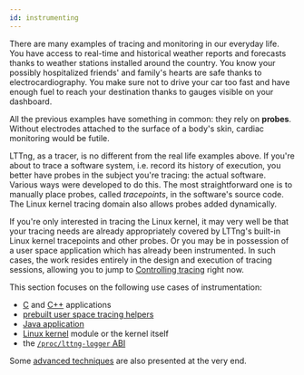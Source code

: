 ```yaml
---
id: instrumenting
---
```


There are many examples of tracing and monitoring in our everyday life.
You have access to real-time and historical weather reports and forecasts
thanks to weather stations installed around the country. You know your
possibly hospitalized friends' and family's hearts are safe thanks to
electrocardiography. You make sure not to drive your car too fast
and have enough fuel to reach your destination thanks to gauges visible
on your dashboard.

All the previous examples have something in common: they rely on
**probes**. Without electrodes attached to the surface of a body's
skin, cardiac monitoring would be futile.

LTTng, as a tracer, is no different from the real life examples above.
If you're about to trace a software system, i.e. record its history of
execution, you better have probes in the subject you're
tracing: the actual software. Various ways were developed to do this.
The most straightforward one is to manually place probes, called
_tracepoints_, in the software's source code. The Linux kernel tracing
domain also allows probes added dynamically.

If you're only interested in tracing the Linux kernel, it may very well
be that your tracing needs are already appropriately covered by LTTng's
built-in Linux kernel tracepoints and other probes. Or you may be in
possession of a user space application which has already been
instrumented. In such cases, the work resides entirely in the design
and execution of tracing sessions, allowing you to jump to
[Controlling tracing](#doc-controlling-tracing) right now.

This section focuses on the following use cases of instrumentation:

  * [C](#doc-c-application) and [C++](#doc-cxx-application) applications
  * [prebuilt user space tracing helpers](#doc-prebuilt-ust-helpers)
  * [Java application](#doc-java-application)
  * [Linux kernel](#doc-instrumenting-linux-kernel) module or the
    kernel itself
  * the [`/proc/lttng-logger` <abbr title="Application Binary Interface">ABI</abbr>](#doc-proc-lttng-logger-abi)

Some [advanced techniques](#doc-advanced-instrumenting-techniques) are
also presented at the very end.
